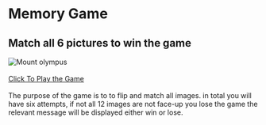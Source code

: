 # Memory Game 
## Match all 6 pictures to win the game
![Mount olympus](https://github.com/user-attachments/assets/b5a97437-4057-4c03-935e-f873b5a2d289)
<br>
<br>
[Click To Play the Game](https://nikolaosg88.github.io/The-Ultimate-Memory-Game-to-Play/)
<br>
<br>
The purpose of the game is to to flip and match all images.
in total you will have six attempts, if not all 12 images are not face-up you lose the game
the relevant message will be displayed either win or lose.
